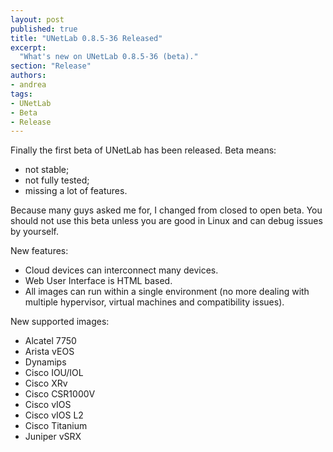 ```yaml
---
layout: post
published: true
title: "UNetLab 0.8.5-36 Released"
excerpt:
  "What's new on UNetLab 0.8.5-36 (beta)."
section: "Release"
authors:
- andrea
tags:
- UNetLab
- Beta
- Release
---
```


Finally the first beta of UNetLab has been released. Beta means:

* not stable;
* not fully tested;
* missing a lot of features.

Because many guys asked me for, I changed from closed to open beta. You should not use this beta unless you are good in Linux and can debug issues by yourself.

New features:

* Cloud devices can interconnect many devices.
* Web User Interface is HTML based.
* All images can run within a single environment (no more dealing with multiple hypervisor, virtual machines and compatibility issues).

New supported images:

* Alcatel 7750
* Arista vEOS
* Dynamips
* Cisco IOU/IOL
* Cisco XRv
* Cisco CSR1000V
* Cisco vIOS
* Cisco vIOS L2
* Cisco Titanium
* Juniper vSRX
